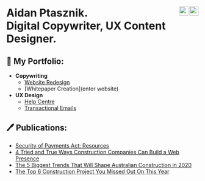 <h1>Aidan Ptasznik.
<a href="https://linkedin.com/in/aidan-ptasznik">
<img align="right" alt="AidanPtasznik | LinkedIn" width="24px" src="https://cdn.jsdelivr.net/npm/simple-icons@8.5.0/icons/linkedin.svg" /></a>
<a href="mailto:aidanptasznik@gmail.com">
<img align="right" alt="AidanPtasznik | Gmail" width="24px" src="https://cdn.jsdelivr.net/npm/simple-icons@8.5.0/icons/gmail.svg" /></a>
<br/>
Digital Copywriter, UX Content Designer.
</h1>

<h2>📓 My Portfolio:</h2>

- <b>Copywriting</b>
  - [Website Redesign](https://github.com/aidan-hp/website-redesign)
  - [Whitepaper Creation](enter website)
- <b>UX Design</b>
  - [Help Centre](https://github.com/joshmadakor1/4chan-Image-Analysis-Middleware-C964)
  - [Transactional Emails](copywriting)

<h2>🖊 Publications:</h2>

- [Security of Payments Act: Resources](https://www.felix.net/project-news/security-of-payments-act-resources)
- [4 Tried and True Ways Construction Companies Can Build a Web Presence](https://www.felix.net/project-news/4-tried-true-ways-construction-companies-can-build-a-web-presence)
- [The 5 Biggest Trends That Will Shape Australian Construction in 2020](https://www.felix.net/project-news/the-5-biggest-trends-that-will-shape-australian-construction-in-2020)
- [The Top 6 Construction Project You Missed Out On This Year](https://www.felix.net/project-news/the-top-6-construction-projects-you-missed-out-on-this-year)
<!--

Thank you for taking a look at my profile! 
